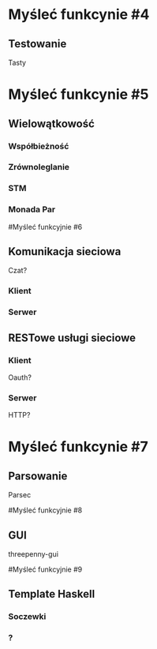 # Myśleć funkcynie #4
## Testowanie
Tasty

# Myśleć funkcynie #5
## Wielowątkowość
### Współbieżność

### Zrównoleglanie

### STM

### Monada Par

#Myśleć funkcyjnie #6
## Komunikacja sieciowa
Czat?
### Klient

### Serwer

## RESTowe usługi sieciowe
### Klient
Oauth?

### Serwer
HTTP?

# Myśleć funkcynie #7
## Parsowanie
Parsec

#Myśleć funkcyjnie #8
## GUI
threepenny-gui

#Myśleć funkcyjnie #9
## Template Haskell
### Soczewki
### ?
